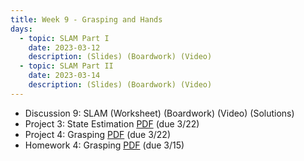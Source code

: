 ```yaml
---
title: Week 9 - Grasping and Hands
days:
  - topic: SLAM Part I
    date: 2023-03-12
    description: (Slides) (Boardwork) (Video) 
  - topic: SLAM Part II
    date: 2023-03-14
    description: (Slides) (Boardwork) (Video)
---
```


- Discussion 9: SLAM (Worksheet) (Boardwork) (Video) (Solutions)
- Project 3: State Estimation [PDF](https://ucb-ee106.github.io/106b-sp24site/assets/proj/proj3.pdf) (due 3/22)
- Project 4: Grasping [PDF](https://ucb-ee106.github.io/106b-sp24site/assets/proj/proj4.pdf) (due 3/22)
- Homework 4: Grasping [PDF](https://ucb-ee106.github.io/106b-sp24site/assets/hw/hw4.pdf) (due 3/15)

<a id="Week10"></a>
